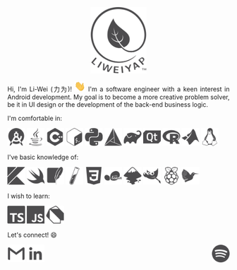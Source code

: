<p align="center">
  <img height="150px" src="assets/logoPaths-noCircle-darkgrey-background-white.svg">
</p>

<p align="justify">
Hi, I'm Li-Wei (力为)! <img width="25px" src="assets/waving-hand.gif"> I'm a software engineer with a keen interest in Android development. My goal is to become a more creative problem solver, be it in UI design or the development of the back-end business logic.
</p>

I'm comfortable in:
<p float="left">
  <a href="https://developer.android.com/studio"><img src="assets/androidstudio-grey.svg" height="40"/></a>
  <a href="https://www.java.com/en/"><img src="assets/java-grey.svg" height="40"/></a>
  <a href="https://en.cppreference.com/w/"><img src="assets/cplusplus-grey.svg" height="40"/></a>
  <a href="https://www.gnu.org/software/bash/"><img src="assets/gnubash-grey.svg" height="40"/></a>
  <a href="https://www.python.org/"><img src="assets/python-grey.svg" height="40"/></a>
  <a href="https://cmake.org/"><img src="assets/cmake-grey.svg" height="40"/></a>
  <a href="https://gradle.org/"><img src="assets/gradle-grey.svg" height="40"/></a>
  <a href="https://www.qt.io/"><img src="assets/qt-grey.svg" height="40"/></a>
  <a href="https://www.r-project.org/"><img src="assets/r-grey.svg" height="40"/></a>
  <a href="https://uk.mathworks.com/products/matlab.html"><img src="assets/mathworks-grey.svg" height="40"/></a>
  <a href="https://www.linux.org/"><img src="assets/linux-grey.svg" height="40"/></a>
</p>

I've basic knowledge of:
<p float="left">
  <a href="https://kotlinlang.org/"><img src="assets/kotlin-grey.svg" height="40"/></a>
  <a href="https://swift.org/"><img src="assets/swift-grey.svg" height="40"/></a>
  <a href="https://www.sqlite.org/index.html"><img src="assets/sqlite-grey.svg" height="40"/></a>
  <a href="https://jekyllrb.com/"><img src="assets/jekyll-grey.svg" height="40"/></a>
  <a href="https://www.w3.org/Style/CSS/"><img src="assets/css3-grey.svg" height="40"/></a>
  <a href="https://scikit-learn.org/stable/"><img src="assets/scikit-learn-grey.svg" height="40"/></a>
  <a href="https://inkscape.org/"><img src="assets/inkscape-grey.svg" height="40"/></a>
  <a href="https://www.gimp.org/"><img src="assets/gimp-grey.svg" height="40"/></a>
  <a href="https://www.raspberrypi.org/"><img src="assets/raspberrypi-grey.svg" height="40"/></a>
  <a href="https://www.latex-project.org/"><img src="assets/latex-grey.svg" height="40"/></a>
</p>

I wish to learn:
<p float="left">
  <a href="https://www.typescriptlang.org/"><img src="assets/typescript-grey.svg" height="40"/></a>
  <a href="https://en.wikipedia.org/wiki/JavaScript"><img src="assets/javascript-grey.svg" height="40"/></a>
  <a href="https://dart.dev/"><img src="assets/dart-grey.svg" height="40"/></a>
</p>

Let's connect! :smile:
<p float="left">
  <a href="mailto:liweiyap@gmail.com"><img src="assets/gmail-resized-grey.svg" height="40"/></a>
  <a href="https://www.linkedin.com/in/liweiyap/"><img src="assets/linkedin-inverted-grey.svg" height="40"/></a>
  <a href="https://open.spotify.com/playlist/0YxZJLaybfLprUoSN1QXp9?si=4j3R2m77QiGd_3RvUxL-RA" target="_blank"><img align="right" height="40" src="assets/spotify-grey.svg"/></a>
</p>
